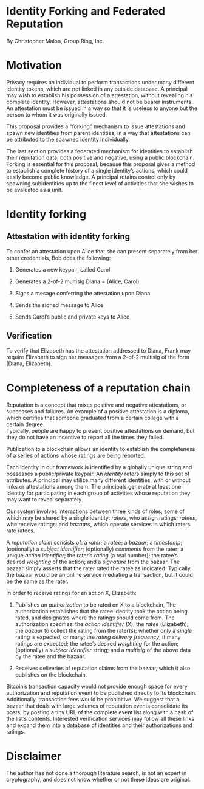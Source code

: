 # Identity Forking and Federated Reputation

By Christopher Malon, Group Ring, Inc.


Motivation
==========

Privacy requires an individual to perform transactions under many
different identity tokens, which are not linked in any outside database.
A principal may wish to establish his possession of a attestation,
without revealing his complete identity. However, attestations should
not be bearer instruments. An attestation must be issued in a way so
that it is useless to anyone but the person to whom it was originally
issued.

This proposal provides a "forking" mechanism to issue attestations and spawn new
identities from parent identities, in a way that attestations can be
attributed to the spawned identity individually.

The last section provides a federated mechanism for identities to
establish their reputation data, both positive and negative, using a
public blockchain. Forking is essential for this proposal, because this
proposal gives a method to establish a complete history of a single
identity’s actions, which could easily become public knowledge. A
principal retains control only by spawning subidentities up to the
finest level of activities that she wishes to be evaluated as a unit.

Identity forking
================

Attestation with identity forking
---------------------------------

To confer an attestation upon Alice that she can present separately from her other credentials, Bob does the following:

1.  Generates a new keypair, called Carol

2.  Generates a 2-of-2 multisig Diana = (Alice, Carol)

3.  Signs a mesage conferring the attestation upon Diana

4.  Sends the signed message to Alice

5.  Sends Carol’s public and private keys to Alice

Verification
------------

To verify that Elizabeth has the attestation addressed to Diana, Frank
may require Elizabeth to sign her messages from a 2-of-2 multisig of the form
(Diana, Elizabeth).

Completeness of a reputation chain
==================================

Reputation is a concept that mixes positive and negative attestations,
or successes and failures. 
An example of a positive attestation is a diploma, which certifies that someone
graduated from a certain college with a certain degree.  
Typically, people are happy to present positive attestations on demand,
but they do not have an incentive to report all the
times they failed.

Publication to a blockchain allows an identity to establish the
completeness of a series of actions whose ratings are being reported.

Each identity in our framework is identified by a globally unique string
and possesses a public/private keypair. An <span>*identity*</span>
refers simply to this set of attributes. A principal may utilize many
different identities, with or without links or attestations among them.
The principals generate at least one identity for participating in each
group of activities whose reputation they may want to reveal separately.

Our system involves interactions between three kinds of roles, some of
which may be shared by a single identity: <span>*raters*</span>, who
assign ratings; <span>*ratees*</span>, who receive ratings; and
<span>*bazaars*</span>, which operate services in which raters rate
ratees. 

A <span>*reputation claim*</span> consists of: a <span>*rater*</span>; a
<span>*ratee*</span>; a <span>*bazaar*</span>; a
<span>*timestamp*</span>; (optionally) a <span>*subject identifier*;
(optionally) <span>*comments* from the rater</span>; a unique <span>*action
identifier*</span>; the rater’s <span>*rating*</span> (a real number);
the ratee’s desired <span>*weighting*</span> of the action; and a
<span>*signature*</span> from the bazaar. The bazaar simply asserts that
the rater rated the ratee as indicated. Typically, the bazaar would be
an online service mediating a transaction, but it could be the same as
the rater.

In order to receive ratings for an action X, Elizabeth:

1.  Publishes an <span>*authorization*</span> to be rated on X to a
    blockchain, The authorization establishes that the ratee identity
    took the action being rated, and designates where the ratings should
    come from. The authorization specifies: the <span>*action
    identifier*</span> (X); the <span>*ratee*</span> (Elizabeth); the
    <span>*bazaar*</span> to collect the rating from the rater(s);
    whether only a <span>*single*</span> rating is expected, or many;
    the <span>*rating delivery frequency*</span>, if many ratings are
    expected; the ratee’s desired <span>*weighting*</span> for the
    action; (optionally) a <span>*subject identifier*</span> string; and
    a <span>*multisig*</span> of the above data by the ratee and the
    bazaar.

2.  Receives deliveries of reputation claims from the bazaar, which it
    also publishes on the blockchain.

Bitcoin’s transaction capacity would not provide enough space for every
authorization and reputation event to be published directly to its
blockchain. Additionally, transaction fees would be prohibitive. We
suggest that a bazaar that deals with large volumes of reputation events
consolidate its posts, by posting a tiny URL of the complete event list
along with a hash of the list’s contents. Interested verification
services may follow all these links and expand them into a database of
identities and their authorizations and ratings.

Disclaimer
==========
The author has not done a thorough literature search, is not an expert in cryptography, and does not know whether or not these ideas are original.
